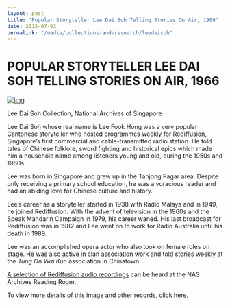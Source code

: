 ```yaml
---
layout: post
title: "Popular Storyteller Lee Dai Soh Telling Stories On Air, 1966"
date: 2015-07-03
permalink: "/media/collections-and-research/leedaisoh"
---
```


# POPULAR STORYTELLER LEE DAI SOH TELLING STORIES ON AIR, 1966

[![img](http://www.nas.gov.sg/blogs/archivistpick/wp-content/uploads/2015/07/2015-07-03-L.jpg)](http://www.nas.gov.sg/blogs/archivistpick/wp-content/uploads/2015/07/2015-07-03-L.jpg)

Lee Dai Soh Collection, National Archives of Singapore

Lee Dai Soh whose real name is Lee Fook Hong was a very popular Cantonese storyteller who hosted programmes weekly for Rediffusion, Singapore’s first commercial and cable-transmitted radio station. He told tales of Chinese folklore, sword fighting and historical epics which made him a household name among listeners young and old, during the 1950s and 1960s.

Lee was born in Singapore and grew up in the Tanjong Pagar area. Despite only receiving a primary school education, he was a voracious reader and had an abiding love for Chinese culture and history.

Lee’s career as a storyteller started in 1938 with Radio Malaya and in 1949, he joined Rediffusion. With the advent of television in the 1960s and the Speak Mandarin Campaign in 1979, his career waned. His last broadcast for Rediffusion was in 1982 and Lee went on to work for Radio Australia until his death in 1989.

Lee was an accomplished opera actor who also took on female roles on stage. He was also active in clan association work and told stories weekly at the *Tung On Wai Kun* association in Chinatown.

[A selection of Rediffusion audio recordings](http://www.nas.gov.sg/archivesonline/highlights) can be heard at the NAS Archives Reading Room.

To view more details of this image and other records, click [here](http://www.nas.gov.sg/archivesonline/photographs/record-details/94e6ef18-1162-11e3-83d5-0050568939ad).